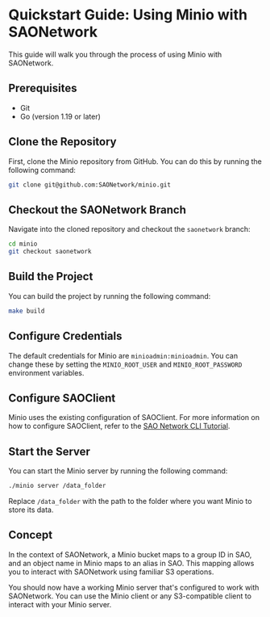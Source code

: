 # Quickstart Guide: Using Minio with SAONetwork

This guide will walk you through the process of using Minio with SAONetwork.

## Prerequisites

- Git
- Go (version 1.19 or later)

## Clone the Repository

First, clone the Minio repository from GitHub. You can do this by running the following command:

```bash
git clone git@github.com:SAONetwork/minio.git
```

## Checkout the SAONetwork Branch

Navigate into the cloned repository and checkout the `saonetwork` branch:

```bash
cd minio
git checkout saonetwork
```

## Build the Project

You can build the project by running the following command:

```bash
make build
```

## Configure Credentials

The default credentials for Minio are `minioadmin:minioadmin`. You can change these by setting the `MINIO_ROOT_USER` and `MINIO_ROOT_PASSWORD` environment variables.

## Configure SAOClient

Minio uses the existing configuration of SAOClient. For more information on how to configure SAOClient, refer to the [SAO Network CLI Tutorial](https://docs.sao.network/build-apps-on-sao-network/cli-tutorial#1.-initialize-a-cli-sao-client).

## Start the Server

You can start the Minio server by running the following command:

```bash
./minio server /data_folder
```

Replace `/data_folder` with the path to the folder where you want Minio to store its data.

## Concept

In the context of SAONetwork, a Minio bucket maps to a group ID in SAO, and an object name in Minio maps to an alias in SAO. This mapping allows you to interact with SAONetwork using familiar S3 operations.

You should now have a working Minio server that's configured to work with SAONetwork. You can use the Minio client or any S3-compatible client to interact with your Minio server.
